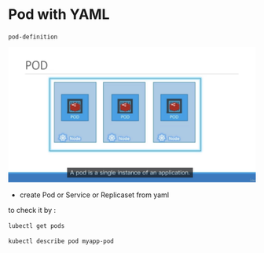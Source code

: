 # Pod with YAML

`pod-definition`


<img src='../assets/013_1.png'></img>

* create Pod or Service or Replicaset from yaml

to check it by : 

`lubectl get pods`

`kubectl describe pod myapp-pod` 